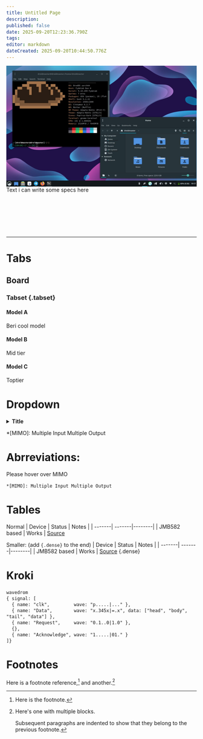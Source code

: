 ```yaml
---
title: Untitled Page
description: 
published: false
date: 2025-09-20T12:23:36.790Z
tags: 
editor: markdown
dateCreated: 2025-09-20T10:44:50.776Z
---
```


<img align="right" src="https://github.com/LinuxDroidMaster/Fydetab-Duo-DroidMaster-wiki/raw/main/Images/Linux/BredOS/preview.jpg" width="512" height="320"/>

Text i can write some specs here
<br>
<br>
<br>
<br>
<br>
<br>
<br>

---

# Tabs

## Board
### Tabset {.tabset}
#### Model A
Beri cool model

#### Model B
Mid tier

#### Model C
Toptier

# Dropdown

<details>
<summary><b>Title</b></summary>

Text

- Bullet
- Points

</details>

*[MIMO]: Multiple Input Multiple Output

# Abrreviations:
Please hover over MIMO
```
*[MIMO]: Multiple Input Multiple Output
```

# Tables

Normal
| Device | Status | Notes |
| -------| -------|--------|
| JMB582 based | Works   |  [Source](https://github.com/System64fumo/linux/issues/14)

Smaller: (add `{.dense}` to the end)
| Device | Status | Notes |
| -------| -------|--------|
| JMB582 based | Works   |  [Source](https://github.com/System64fumo/linux/issues/14)
{.dense}



# Kroki

```kroki
wavedrom
{ signal: [
  { name: "clk",         wave: "p.....|..." },
  { name: "Data",        wave: "x.345x|=.x", data: ["head", "body", "tail", "data"] },
  { name: "Request",     wave: "0.1..0|1.0" },
  {},
  { name: "Acknowledge", wave: "1.....|01." }
]}
```

# Footnotes

Here is a footnote reference,[^1] and another.[^longnote]

[^1]: Here is the footnote.

[^longnote]: Here's one with multiple blocks.

    Subsequent paragraphs are indented to show that they
belong to the previous footnote.